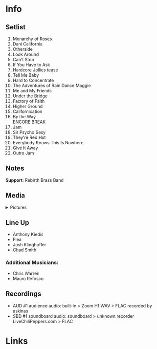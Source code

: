 # Info

## Setlist

1. Monarchy of Roses
2. Dani California
3. Otherside
4. Look Around
5. Can't Stop
6. If You Have to Ask
7. Hardcore Jollies tease
8. Tell Me Baby
9. Hard to Concentrate
10. The Adventures of Rain Dance Maggie
11. Me and My Friends
12. Under the Bridge
13. Factory of Faith
14. Higher Ground
15. Californication
16. By the Way
<br> ENCORE BREAK
17. Jam
18. Sir Psycho Sexy
19. They're Red Hot
20. Everybody Knows This Is Nowhere
21. Give It Away
22. Outro Jam

## Notes

**Support**: Rebirth Brass Band

## Media 

<details>
  <summary>Pictures</summary>
  <!--<img alt="Setlist" title="Setlist" src="_.jpg" height="200" />
  <img alt="Flyer" title="Flyer" src="_.jpg" height="200" />-->
</details>

## Line Up

* Anthony Kiedis
* Flea
* Josh Klinghoffer
* Chad Smith

### Additional Musicians:

* Chris Warren  
* Mauro Refosco

## Recordings

* AUD #1 audience audio: built-in > Zoom H1 WAV > FLAC recorded by askinas
* SBD #1 soundboard audio: soundboard > unknown recorder LiveChiliPeppers.com > FLAC

# Links
